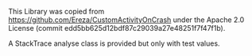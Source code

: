 This Library was copied from https://github.com/Ereza/CustomActivityOnCrash under the Apache 2.0 License (commit edd5bb625d12bdf87c29039a27e48251f7f47f1b).

A StackTrace analyse class is provided but only with test values. 
